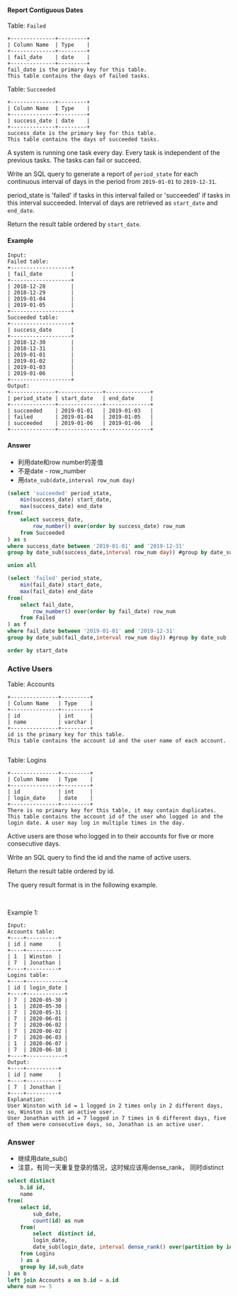 
#### Report Contiguous Dates

Table: `Failed`
```
+--------------+---------+
| Column Name  | Type    |
+--------------+---------+
| fail_date    | date    |
+--------------+---------+
fail_date is the primary key for this table.
This table contains the days of failed tasks.
```

Table: `Succeeded`
```
+--------------+---------+
| Column Name  | Type    |
+--------------+---------+
| success_date | date    |
+--------------+---------+
success_date is the primary key for this table.
This table contains the days of succeeded tasks.
```

A system is running one task every day. Every task is independent of the previous tasks. The tasks can fail or succeed.

Write an SQL query to generate a report of `period_state` for each continuous interval of days in the period from `2019-01-01` to `2019-12-31`.

period_state is 'failed' if tasks in this interval failed or 'succeeded' if tasks in this interval succeeded. Interval of days are retrieved as `start_date` and `end_date`.

Return the result table ordered by `start_date`.

#### Example

```
Input: 
Failed table:
+-------------------+
| fail_date         |
+-------------------+
| 2018-12-28        |
| 2018-12-29        |
| 2019-01-04        |
| 2019-01-05        |
+-------------------+
Succeeded table:
+-------------------+
| success_date      |
+-------------------+
| 2018-12-30        |
| 2018-12-31        |
| 2019-01-01        |
| 2019-01-02        |
| 2019-01-03        |
| 2019-01-06        |
+-------------------+
Output: 
+--------------+--------------+--------------+
| period_state | start_date   | end_date     |
+--------------+--------------+--------------+
| succeeded    | 2019-01-01   | 2019-01-03   |
| failed       | 2019-01-04   | 2019-01-05   |
| succeeded    | 2019-01-06   | 2019-01-06   |
+--------------+--------------+--------------+

```


#### Answer

- 利用date和row number的差值
- 不是date - row_number 
- 用`date_sub(date,interval row_num day)`



```sql
(select 'succeeded' period_state,
    min(success_date) start_date,
    max(success_date) end_date 
from(
    select success_date,
        row_number() over(order by success_date) row_num
    from Succeeded 
) as s 
where success_date between '2019-01-01' and '2019-12-31'
group by date_sub(success_date,interval row_num day)) #group by date_sub

union all 

(select 'failed' period_state,
    min(fail_date) start_date,
    max(fail_date) end_date 
from(
    select fail_date,
        row_number() over(order by fail_date) row_num
    from Failed
) as f 
where fail_date between '2019-01-01' and '2019-12-31'
group by date_sub(fail_date,interval row_num day)) #group by date_sub

order by start_date

```

### Active Users

Table: Accounts
```
+---------------+---------+
| Column Name   | Type    |
+---------------+---------+
| id            | int     |
| name          | varchar |
+---------------+---------+
id is the primary key for this table.
This table contains the account id and the user name of each account.
 
```

Table: Logins
```
+---------------+---------+
| Column Name   | Type    |
+---------------+---------+
| id            | int     |
| login_date    | date    |
+---------------+---------+
There is no primary key for this table, it may contain duplicates.
This table contains the account id of the user who logged in and the login date. A user may log in multiple times in the day.
```

Active users are those who logged in to their accounts for five or more consecutive days.

Write an SQL query to find the id and the name of active users.

Return the result table ordered by id.

The query result format is in the following example.

 

Example 1:

```
Input: 
Accounts table:
+----+----------+
| id | name     |
+----+----------+
| 1  | Winston  |
| 7  | Jonathan |
+----+----------+
Logins table:
+----+------------+
| id | login_date |
+----+------------+
| 7  | 2020-05-30 |
| 1  | 2020-05-30 |
| 7  | 2020-05-31 |
| 7  | 2020-06-01 |
| 7  | 2020-06-02 |
| 7  | 2020-06-02 |
| 7  | 2020-06-03 |
| 1  | 2020-06-07 |
| 7  | 2020-06-10 |
+----+------------+
Output: 
+----+----------+
| id | name     |
+----+----------+
| 7  | Jonathan |
+----+----------+
Explanation: 
User Winston with id = 1 logged in 2 times only in 2 different days, so, Winston is not an active user.
User Jonathan with id = 7 logged in 7 times in 6 different days, five of them were consecutive days, so, Jonathan is an active user.
```

### Answer

- 继续用date_sub()
- 注意，有同一天重复登录的情况，这时候应该用dense_rank， 同时distinct

```sql
select distinct
    b.id id,
    name
from(
    select id,
        sub_date,
        count(id) as num
    from(
        select  distinct id, 
        login_date,
        date_sub(login_date, interval dense_rank() over(partition by id order by login_date) DAY) sub_date
    from Logins
    ) as a
    group by id,sub_date
) as b 
left join Accounts a on b.id = a.id 
where num >= 5

```


